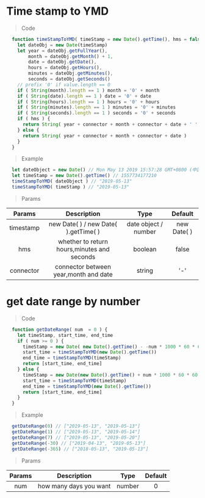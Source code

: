# Time stamp to YMD 
> Code
``` javascript
  function timeStampToYMD( timeStamp = new Date().getTime(), hms = false, connector = '-' ) {
    let dateObj = new Date(timeStamp)
    let year = dateObj.getFullYear(),
        month = dateObj.getMonth() + 1,
        date = dateObj.getDate(),
        hours = dateObj.getHours(),
        minutes = dateObj.getMinutes(),
        seconds = dateObj.getSeconds()
    // prefix '0' if value.length == 0
    if ( String(month).length == 1 ) month = '0' + month
    if ( String(date).length == 1 ) date = '0' + date
    if ( String(hours).length == 1 ) hours = '0' + hours
    if ( String(minutes).length == 1 ) minutes = '0' + minutes
    if ( String(seconds).length == 1 ) seconds = '0' + seconds
    if ( hms ) {
      return String( year + connector + month + connector + date + ' ' + hours + ':' + minutes + ':' + seconds )
    } else {
      return String( year + connector + month + connector + date )
    }
  }
```

> Example
``` javascript
  let dateObject = new Date() // Mon May 13 2019 15:57:28 GMT+0800 (中国标准时间)
  let timeStamp = new Date().getTime() // 1557734177210
  timeStampToYMD( dateObject ) // "2019-05-13"
  timeStampToYMD( timeStamp ) // "2019-05-13"
```

> Params

| Params | Description | Type | Default |
| :------: | :-----------: | :----: | :-------: |
| timestamp | new Date( ) / new Date( ).getTime( ) | date object / number | new Date( ) |
| hms | whether to return hours,minutes and seconds | boolean | false |
| connector | connector between year,month and date | string | '-' |


# get date range by number
> Code
``` javascript
  function getDateRange( num  = 0 ) {
    let timeStamp, start_time, end_time
    if ( num >= 0 ) {
      timeStamp = new Date( new Date().getTime() - -num * 1000 * 60 * 60 * 24 )
      start_time = timeStampToYMD(new Date().getTime())
      end_time = timeStampToYMD(timeStamp)
      return [start_time, end_time]
    } else {
      timeStamp = new Date(new Date().getTime() + num * 1000 * 60 * 60 * 24)
      start_time = timeStampToYMD(timeStamp)
      end_time = timeStampToYMD(new Date().getTime())
      return [start_time, end_time]
    }
  }
```

> Example
``` javascript
  getDateRange(0) // ["2019-05-13", "2019-05-13"]
  getDateRange(1) // ["2019-05-13", "2019-05-14"]
  getDateRange(7) // ["2019-05-13", "2019-05-20"]
  getDateRange(-30) // ["2019-04-13", "2019-05-13"]
  getDateRange(-365) // ["2018-05-13", "2019-05-13"]
```

> Params

| Params | Description | Type | Default |
| :------: | :-----------: | :----: | :-------: |
| num | how many days you want | number | 0 |